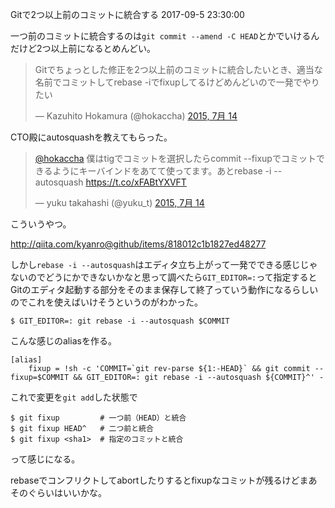 Gitで2つ以上前のコミットに統合する
2017-09-5 23:30:00

一つ前のコミットに統合するのは`git commit --amend -C HEAD`とかでいけるんだけど2つ以上前になるとめんどい。

<blockquote class="twitter-tweet" lang="ja"><p lang="ja" dir="ltr">Gitでちょっとした修正を2つ以上前のコミットに統合したいとき、適当な名前でコミットしてrebase -iでfixupしてるけどめんどいので一発でやりたい</p>&mdash; Kazuhito Hokamura (@hokaccha) <a href="https://twitter.com/hokaccha/status/620851123566448640">2015, 7月 14</a></blockquote>

CTO殿にautosquashを教えてもらった。

<blockquote class="twitter-tweet" lang="ja"><p lang="ja" dir="ltr"><a href="https://twitter.com/hokaccha">@hokaccha</a> 僕はtigでコミットを選択したらcommit --fixupでコミットできるようにキーバインドをあてて使ってます。あとrebase -i --autosquash&#10;&#10;<a href="https://t.co/xFABtYXVFT">https://t.co/xFABtYXVFT</a></p>&mdash; yuku takahashi (@yuku_t) <a href="https://twitter.com/yuku_t/status/620860114975657984">2015, 7月 14</a></blockquote>

こういうやつ。

http://qiita.com/kyanro@github/items/818012c1b1827ed48277

しかし`rebase -i --autosquash`はエディタ立ち上がって一発でできる感じじゃないのでどうにかできないかなと思って調べたら`GIT_EDITOR=:`って指定するとGitのエディタ起動する部分をそのまま保存して終了っていう動作になるらしいのでこれを使えばいけそうというのがわかった。

```
$ GIT_EDITOR=: git rebase -i --autosquash $COMMIT
```

こんな感じのaliasを作る。

```
[alias]
	fixup = !sh -c 'COMMIT=`git rev-parse ${1:-HEAD}` && git commit --fixup=$COMMIT && GIT_EDITOR=: git rebase -i --autosquash ${COMMIT}^' -
```

これで変更を`git add`した状態で

```
$ git fixup         # 一つ前（HEAD）と統合
$ git fixup HEAD^   # 二つ前と統合
$ git fixup <sha1>  # 指定のコミットと統合
```

って感じになる。

rebaseでコンフリクトしてabortしたりするとfixupなコミットが残るけどまあそのぐらいはいいかな。

